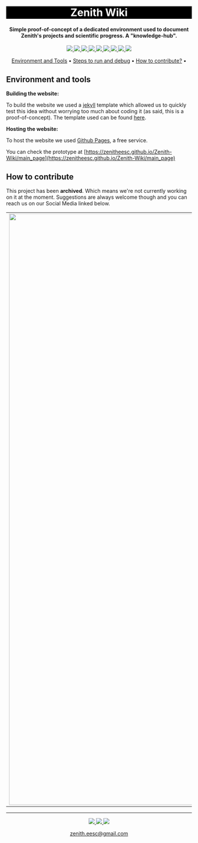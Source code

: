 <h1 align="center" style="color:white; background-color:black">Zenith Wiki</h1>
<h4 align="center">Simple proof-of-concept of a dedicated environment used to document Zenith's projects and scientific progress. A "knowledge-hub".</h4>

<p align="center">
	<a href="http://zenith.eesc.usp.br/">
    <img src="https://img.shields.io/badge/Zenith-Embarcados-black?style=for-the-badge"/>
    </a>
    <a href="https://eesc.usp.br/">
    <img src="https://img.shields.io/badge/Linked%20to-EESC--USP-black?style=for-the-badge"/>
    </a>
    <a href="https://github.com/zenitheesc/Zenith-Wiki/blob/main/LICENSE">
    <img src="https://img.shields.io/github/license/zenitheesc/Zenith-Wiki?style=for-the-badge"/>
    </a>
    <a href="https://github.com/zenitheesc/Zenith-Wiki/issues">
    <img src="https://img.shields.io/github/issues/zenitheesc/Zenith-Wiki?style=for-the-badge"/>
    </a>
    <a href="https://github.com/zenitheesc/Zenith-Wiki/commits/main">
    <img src="https://img.shields.io/github/commit-activity/m/zenitheesc/Zenith-Wiki?style=for-the-badge">
    </a>
    <a href="https://github.com/zenitheesc/Zenith-Wiki/graphs/contributors">
    <img src="https://img.shields.io/github/contributors/zenitheesc/Zenith-Wiki?style=for-the-badge"/>
    </a>
    <a href="https://github.com/zenitheesc/Zenith-Wiki/commits/main">
    <img src="https://img.shields.io/github/last-commit/zenitheesc/Zenith-Wiki?style=for-the-badge"/>
    </a>
    <a href="https://github.com/zenitheesc/Zenith-Wiki/issues">
    <img src="https://img.shields.io/github/issues-raw/zenitheesc/Zenith-Wiki?style=for-the-badge" />
    </a>
    <a href="https://github.com/zenitheesc/Zenith-Wiki/pulls">
    <img src = "https://img.shields.io/github/issues-pr-raw/zenitheesc/Zenith-Wiki?style=for-the-badge">
    </a>
</p>

<p align="center">
    <a href="#environment-and-tools">Environment and Tools</a> •
    <a href="#steps-to-run-and-debug">Steps to run and debug</a> •
    <a href="#how-to-contribute">How to contribute?</a> •
</p>

## Environment and tools

**Building the website:**

To build the website we used a [jekyll](https://jekyllrb.com/) template which allowed us to quickly test this idea without worrying too much about coding it (as said, this is a proof-of-concept). The template used can be found [here](https://github.com/Drassil/git-wiki-theme).

**Hosting the website:**

 To host the website we used [Github Pages](https://pages.github.com/), a free service.

You can check the prototype at [https://zenitheesc.github.io/Zenith-Wiki/main_page](https://zenitheesc.github.io/Zenith-Wiki/main_page)


## How to contribute

This project has been **archived**. Which means we're not currently working on it at the moment. Suggestions are always welcome though and you can reach us on our Social Media linked below. 



| | | |
|:-------------------------:|:-------------------------:|:-------------------------:|
|<img width="1604" alt="" src="https://user-images.githubusercontent.com/61189874/115128698-dbc5c380-9fb5-11eb-9ced-bc9eb40c8fee.png"> |  <img width="1604" alt="" src="https://user-images.githubusercontent.com/61189874/115128706-eda76680-9fb5-11eb-8208-ceb3c692e65c.png">|
---

<p align="center">
    <a href="http://zenith.eesc.usp.br">
    <img src="https://img.shields.io/badge/Check%20out-Zenith's Oficial Website-black?style=for-the-badge" />
    </a> 
    <a href="https://www.facebook.com/zenitheesc">
    <img src="https://img.shields.io/badge/Like%20us%20on-facebook-blue?style=for-the-badge"/>
    </a> 
    <a href="https://www.instagram.com/zenith_eesc/">
    <img src="https://img.shields.io/badge/Follow%20us%20on-Instagram-red?style=for-the-badge"/>
    </a>

</p>
<p align = "center">
<a href="zenith.eesc@gmail.com">zenith.eesc@gmail.com</a>
</p>
